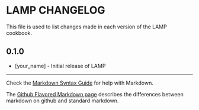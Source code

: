 LAMP CHANGELOG
==============

This file is used to list changes made in each version of the LAMP cookbook.

0.1.0
-----
- [your_name] - Initial release of LAMP

- - -
Check the [Markdown Syntax Guide](http://daringfireball.net/projects/markdown/syntax) for help with Markdown.

The [Github Flavored Markdown page](http://github.github.com/github-flavored-markdown/) describes the differences between markdown on github and standard markdown.
